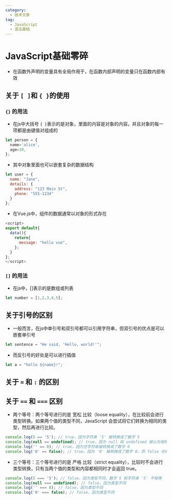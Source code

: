 ```yaml
---
category:
  - 技术文章
tag:
  - JavaScript
  - 语法基础
---
```

# JavaScript基础零碎

- 在函数外声明的变量具有全局作用于，在函数内部声明的变量只在函数内部有效

## 关于 `[ ]`和 `{ }`的使用

### `{}` 的用法

- 在js中大括号 `{ }`表示的是对象，里面的内容是对象的内容。并且对象的每一项都是由键值对组成的

```js
let person = {
  name='alice',
  age=30,
};
```

- 其中对象里面也可以嵌套复杂的数据结构

```js
let user = {
  name: "Jane",
  details: {
    address: "123 Main St",
    phone: "555-1234"
  }
};
```

- 在Vue.js中，组件的数据通常以对象的形式存在

```js
<script>
export default{
  data(){
    return{
      message: "hello vue",
    };
  }
};
</script>
```

### `[]` 的用法

- 在js中，[]表示的是数组或列表

```js
let number = [1,2,3,4,5];
```

## 关于引号的区别

- 一般而言，在js中单引号和双引号都可以引用字符串，但双引号的优点是可以嵌套单引号

```js
let sentence = "He said, 'Hello, world!'";
```

- 而反引号的好处是可以进行插值

```js
let a = "hello ${name}!";
```

## 关于 `=` 和 `:` 的区别


## 关于 `==` 和 `===` 区别

- 两个等号：两个等号进行的是 宽松 比较（loose equality），在比较前会进行类型转换。如果两个值的类型不同，JavaScript 会尝试将它们转换为相同的类型，然后再进行比较。

```javascript
console.log(5 == '5'); // true，因为字符串 '5' 被转换成了数字 5
console.log(null == undefined); // true，因为 null 和 undefined 被认为相等
console.log('' == 0); // true，因为空字符串被转换成了数字 0
console.log('0' == false); // true，因为 '0' 被转换成了数字 0，而 false 也被转换成了数字 0
```

- 三个等号：三个等号进行的是 严格 比较（strict equality），比较时不会进行类型转换，只有当两个值的类型和内容都相同时才会返回 true。

```javascript
console.log(5 === '5'); // false，因为类型不同，数字 5 和字符串 '5' 不相等
console.log(null === undefined); // false，因为类型不同
console.log('' === 0); // false，因为类型不同
console.log('0' === false); // false，因为类型不同
```